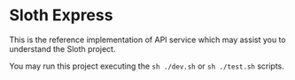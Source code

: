 # Sloth Express

This is the reference implementation of API service which may assist you to
understand the Sloth project.

You may run this project executing the `sh ./dev.sh` or `sh ./test.sh` scripts.
